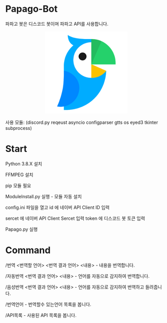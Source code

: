 # Papago-Bot
파파고 봇은 디스코드 봇이며 파파고 API를 사용합니다.

<p align="center">
  <img width="256" height="256" src="Papago Bot/Papago.png">
</p>

사용 모듈:
(discord.py
reqeust
asyncio
configparser
gtts
os
eyed3
tkinter
subprocess)
# Start
Python 3.8.X 설치

FFMPEG 설치

pip 모듈 필요

ModuleInstall.py 실행 - 모듈 자동 설치

config.ini 파일을 열고 id 에 네이버 API Client ID 입력

sercet 에 네이버 API Client Sercet 입력 token 에 디스코드 봇 토큰 입력

Papago.py 실행
# Command
/번역 <번역할 언어> <번역 결과 언어> <내용> - 내용을 번역합니다.

/자동번역 <번역 결과 언어> <내용> - 언어를 자동으로 감지하여 번역합니다.

/음성번역 <번역 결과 언어> <내용> - 언어를 자동으로 감지하여 번역하고 들려줍니다.

/번역언어 - 번역할수 있는언어 목록을 봅니다.

/API목록 - 사용된 API 목록을 봅니다.
